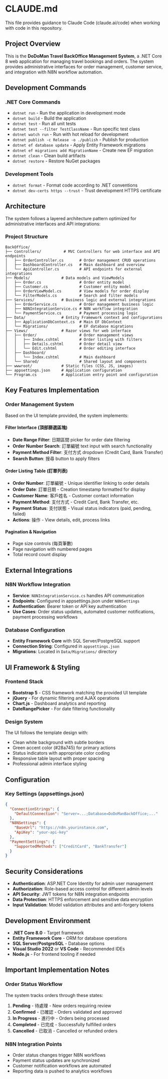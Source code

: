 # CLAUDE.md

This file provides guidance to Claude Code (claude.ai/code) when working with code in this repository.

## Project Overview

This is the **DoDoMan Travel BackOffice Management System**, a .NET Core 8 web application for managing travel bookings and orders. The system provides administrative interfaces for order management, customer service, and integration with N8N workflow automation.

## Development Commands

### .NET Core Commands
- `dotnet run` - Run the application in development mode
- `dotnet build` - Build the application
- `dotnet test` - Run all unit tests
- `dotnet test --filter TestClassName` - Run specific test class
- `dotnet watch run` - Run with hot reload for development
- `dotnet publish -c Release -o ./publish` - Publish for production
- `dotnet ef database update` - Apply Entity Framework migrations
- `dotnet ef migrations add MigrationName` - Create new EF migration
- `dotnet clean` - Clean build artifacts
- `dotnet restore` - Restore NuGet packages

### Development Tools
- `dotnet format` - Format code according to .NET conventions
- `dotnet dev-certs https --trust` - Trust development HTTPS certificate

## Architecture

The system follows a layered architecture pattern optimized for administrative interfaces and API integrations:

### Project Structure
```
BackOffice/
├── Controllers/          # MVC Controllers for web interface and API endpoints
│   ├── OrderController.cs       # Order management CRUD operations
│   ├── DashboardController.cs   # Main dashboard and overview
│   └── ApiController.cs         # API endpoints for external integrations
├── Models/              # Data models and ViewModels
│   ├── Order.cs                 # Order entity model
│   ├── Customer.cs              # Customer entity model
│   ├── OrderViewModel.cs        # View models for order display
│   └── FilterModels.cs          # Search and filter models
├── Services/            # Business logic and external integrations
│   ├── OrderService.cs          # Order management business logic
│   ├── N8NIntegrationService.cs # N8N workflow integration
│   └── PaymentService.cs        # Payment processing logic
├── Data/                # Entity Framework context and configurations
│   ├── ApplicationDbContext.cs  # Main EF DbContext
│   └── Migrations/              # EF database migrations
├── Views/               # Razor views for web interface
│   ├── Order/                   # Order management views
│   │   ├── Index.cshtml         # Order listing with filters
│   │   ├── Details.cshtml       # Order detail view
│   │   └── Edit.cshtml          # Order editing interface
│   ├── Dashboard/
│   │   └── Index.cshtml         # Main dashboard
│   └── Shared/                  # Shared layout and components
├── wwwroot/             # Static files (CSS, JS, images)
├── appsettings.json     # Application configuration
└── Program.cs           # Application entry point and configuration
```

## Key Features Implementation

### Order Management System
Based on the UI template provided, the system implements:

#### Filter Interface (頂部篩選區塊)
- **Date Range Filter**: 日期區間 picker for order date filtering
- **Order Number Search**: 訂單編號 text input with search functionality
- **Payment Method Filter**: 支付方式 dropdown (Credit Card, Bank Transfer)
- **Search Button**: 搜尋 button to apply filters

#### Order Listing Table (訂單列表)
- **Order Number**: 訂單編號 - Unique identifier linking to order details
- **Order Date**: 訂單日期 - Creation timestamp formatted for display
- **Customer Name**: 客戶姓名 - Customer contact information
- **Payment Method**: 支付方式 - Credit Card, Bank Transfer, etc.
- **Payment Status**: 支付狀態 - Visual status indicators (paid, pending, failed)
- **Actions**: 操作 - View details, edit, process links

#### Pagination & Navigation
- Page size controls (每頁筆數)
- Page navigation with numbered pages
- Total record count display

## External Integrations

### N8N Workflow Integration
- **Service**: `N8NIntegrationService.cs` handles API communication
- **Endpoints**: Configured in appsettings.json under `N8NSettings`
- **Authentication**: Bearer token or API key authentication
- **Use Cases**: Order status updates, automated customer notifications, payment processing workflows

### Database Configuration
- **Entity Framework Core** with SQL Server/PostgreSQL support
- **Connection String**: Configured in `appsettings.json`
- **Migrations**: Located in `Data/Migrations/` directory

## UI Framework & Styling

### Frontend Stack
- **Bootstrap 5** - CSS framework matching the provided UI template
- **jQuery** - For dynamic filtering and AJAX operations
- **Chart.js** - Dashboard analytics and reporting
- **DateRangePicker** - For date filtering functionality

### Design System
The UI follows the template design with:
- Clean white background with subtle borders
- Green accent color (#28a745) for primary actions
- Status indicators with appropriate color coding
- Responsive table layout with proper spacing
- Professional admin interface styling

## Configuration

### Key Settings (appsettings.json)
```json
{
  "ConnectionStrings": {
    "DefaultConnection": "Server=...;Database=DoDoManBackOffice;..."
  },
  "N8NSettings": {
    "BaseUrl": "https://n8n.yourinstance.com",
    "ApiKey": "your-api-key"
  },
  "PaymentSettings": {
    "SupportedMethods": ["CreditCard", "BankTransfer"]
  }
}
```

## Security Considerations

- **Authentication**: ASP.NET Core Identity for admin user management
- **Authorization**: Role-based access control for different admin levels
- **API Security**: JWT tokens for N8N integration endpoints
- **Data Protection**: HTTPS enforcement and sensitive data encryption
- **Input Validation**: Model validation attributes and anti-forgery tokens

## Development Environment

- **.NET Core 8.0** - Target framework
- **Entity Framework Core** - ORM for database operations
- **SQL Server/PostgreSQL** - Database options
- **Visual Studio 2022** or **VS Code** - Recommended IDEs
- **Node.js** - For frontend tooling if needed

## Important Implementation Notes

### Order Status Workflow
The system tracks orders through these states:
1. **Pending** - 待處理 - New orders requiring review
2. **Confirmed** - 已確認 - Orders validated and approved
3. **In Progress** - 進行中 - Orders being processed
4. **Completed** - 已完成 - Successfully fulfilled orders
5. **Cancelled** - 已取消 - Cancelled or refunded orders

### N8N Integration Points
- Order status changes trigger N8N workflows
- Payment status updates are synchronized
- Customer notification workflows are automated
- Reporting data is pushed to analytics workflows